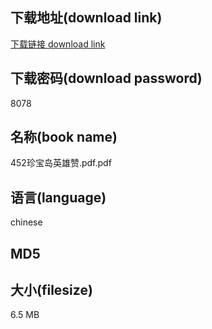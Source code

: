 ## 下载地址(download link)
[下载链接 download link](https://tutu365.netlify.app/?s=452%E7%8F%8D%E5%AE%9D%E5%B2%9B%E8%8B%B1%E9%9B%84%E8%B5%9E.pdf)

## 下载密码(download password)
8078

## 名称(book name)
452珍宝岛英雄赞.pdf.pdf

## 语言(language)
chinese

## MD5


## 大小(filesize)
6.5 MB
